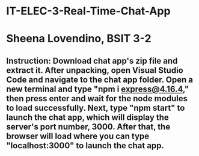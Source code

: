 # IT-ELEC-3-Real-Time-Chat-App
# Sheena Lovendino, BSIT 3-2

## Instruction: Download chat app's zip file and extract it. After unpacking, open Visual Studio Code and navigate to the chat app folder. Open a new terminal and type "npm i express@4.16.4," then press enter and wait for the node modules to load successfully. Next, type "npm start" to launch the chat app, which will display the server's port number, 3000. After that, the browser will load where you can type "localhost:3000" to launch the chat app.
